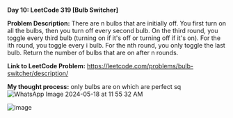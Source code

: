 **Day 10: LeetCode 319 [Bulb Switcher]**

**Problem Description:**
There are n bulbs that are initially off. You first turn on all the bulbs, then you turn off every second bulb.
On the third round, you toggle every third bulb (turning on if it's off or turning off if it's on). For the ith round, you toggle every i bulb. For the nth round, you only toggle the last bulb.
Return the number of bulbs that are on after n rounds.

**Link to LeetCode Problem:**
https://leetcode.com/problems/bulb-switcher/description/

**My thought process:**
only bulbs are on which are perfect sq
![WhatsApp Image 2024-05-18 at 11 55 32 AM](https://github.com/404reese/100DaysOfJava/assets/135740066/7ea8df17-e211-4f53-a417-e6258436cd64)


![image](https://github.com/404reese/100DaysOfJava/assets/135740066/ad11732e-56d8-4341-b044-fca196083193)
